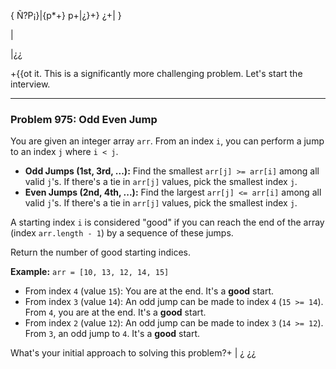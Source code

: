 {
    Ñ?P¡}|{p*+}
p+|¿}+}
¿+|
}

|

|¿¿

+{{ot it. This is a significantly more challenging problem. Let's start the interview.

***

### **Problem 975: Odd Even Jump**

You are given an integer array `arr`. From an index `i`, you can perform a jump to an index `j` where `i < j`.

* **Odd Jumps (1st, 3rd, ...):** Find the smallest `arr[j] >= arr[i]` among all valid `j`'s. If there's a tie in `arr[j]` values, pick the smallest index `j`.
* **Even Jumps (2nd, 4th, ...):** Find the largest `arr[j] <= arr[i]` among all valid `j`'s. If there's a tie in `arr[j]` values, pick the smallest index `j`.

A starting index `i` is considered "good" if you can reach the end of the array (index `arr.length - 1`) by a sequence of these jumps.

Return the number of good starting indices.

**Example:** `arr = [10, 13, 12, 14, 15]`
* From index `4` (value `15`): You are at the end. It's a **good** start.
* From index `3` (value `14`): An odd jump can be made to index `4` (`15 >= 14`). From `4`, you are at the end. It's a **good** start.
* From index `2` (value `12`): An odd jump can be made to index `3` (`14 >= 12`). From `3`, an odd jump to `4`. It's a **good** start.

What's your initial approach to solving this problem?+
|
¿
¿¿
